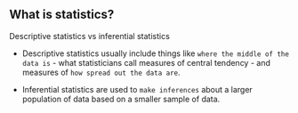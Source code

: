 
## What is statistics?
Descriptive statistics vs inferential statistics
- Descriptive statistics usually include things like `where the middle of the data is` - what statisticians call measures of central tendency - and measures of `how spread out the data are`. 

- Inferential statistics are used to `make inferences` about a larger population of data based on a smaller sample of data.
